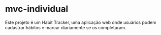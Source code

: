 # mvc-individual
Este projeto é um Habit Tracker, uma aplicação web onde usuários podem cadastrar hábitos e marcar diariamente se os completaram.
